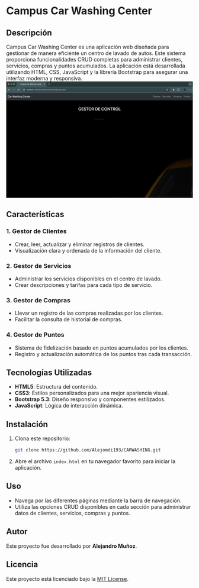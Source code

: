 # Campus Car Washing Center

## Descripción
Campus Car Washing Center es una aplicación web diseñada para gestionar de manera eficiente un centro de lavado de autos. Este sistema proporciona funcionalidades CRUD completas para administrar clientes, servicios, compras y puntos acumulados. La aplicación está desarrollada utilizando HTML, CSS, JavaScript y la librería Bootstrap para asegurar una interfaz moderna y responsiva.
![](CARWASHING/img/imagen.png "Demo index")



## Características

### 1. **Gestor de Clientes**
- Crear, leer, actualizar y eliminar registros de clientes.
- Visualización clara y ordenada de la información del cliente.

### 2. **Gestor de Servicios**
- Administrar los servicios disponibles en el centro de lavado.
- Crear descripciones y tarifas para cada tipo de servicio.

### 3. **Gestor de Compras**
- Llevar un registro de las compras realizadas por los clientes.
- Facilitar la consulta de historial de compras.

### 4. **Gestor de Puntos**
- Sistema de fidelización basado en puntos acumulados por los clientes.
- Registro y actualización automática de los puntos tras cada transacción.

## Tecnologías Utilizadas
- **HTML5**: Estructura del contenido.
- **CSS3**: Estilos personalizados para una mejor apariencia visual.
- **Bootstrap 5.3**: Diseño responsivo y componentes estilizados.
- **JavaScript**: Lógica de interacción dinámica.

## Instalación
1. Clona este repositorio:
   ```bash
   git clone https://github.com/Alejomdi193/CARWASHING.git
   ```
2. Abre el archivo `index.html` en tu navegador favorito para iniciar la aplicación.

## Uso
- Navega por las diferentes páginas mediante la barra de navegación.
- Utiliza las opciones CRUD disponibles en cada sección para administrar datos de clientes, servicios, compras y puntos.

## Autor
Este proyecto fue desarrollado por **Alejandro Muñoz**.

## Licencia
Este proyecto está licenciado bajo la [MIT License](LICENSE).

